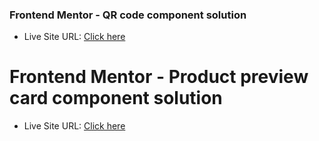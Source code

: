 ### Frontend Mentor - QR code component solution
- Live Site URL: [Click here](https://ctrlwisdom.github.io/frontendmentor-newbie-challenge/qr-code-component-main/index.html)
# Frontend Mentor - Product preview card component solution
- Live Site URL: [Click here](https://ctrlwisdom.github.io/frontendmentor-newbie-challenge/qr-code-component-main/index.html)
